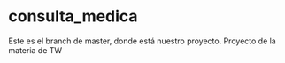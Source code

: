 # consulta_medica
Este es el branch de master, donde está nuestro proyecto.
Proyecto de la materia de TW
